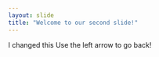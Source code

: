 ```yaml
---
layout: slide
title: "Welcome to our second slide!"
---
```

I changed this
Use the left arrow to go back!
